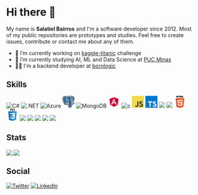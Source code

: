 # Hi there 👋

My name is **Salatiel Bairros** and I'm a software developer since 2012. Most of my public repositories are prototypes and studies. Feel free to create issues, contribute or contact me about any of them.

- 🔭 I’m currently working on [kaggle-titanic](https://www.kaggle.com/c/titanic/) challenge
- 🌱 I’m currently studying AI, ML and Data Science at [PUC Minas](https://www.pucminas.br/posead/Paginas/curso-detalhes.aspx?PageID=542&moda=1&polo=1&curso=2975&situ=1)
- :man_technologist: I'm a backend developer at [bornlogic](https://github.com/bornlogic)

## Skills
<div style="display:inline-block">
  <img height="32" src="https://raw.githubusercontent.com/SalatielBairros/SalatielBairros/main/csharp.png" alt="C#">
  <img height="32" src="https://cdn.iconscout.com/icon/free/png-256/microsoft-dotnet-1175177.png" alt=".NET">
  <img height="32" src="https://cdn.iconscout.com/icon/free/png-256/azure-190760.png" alt="Azure">
  <img height="32" src="https://raw.githubusercontent.com/github/explore/80688e429a7d4ef2fca1e82350fe8e3517d3494d/topics/postgresql/postgresql.png" alt="PostegreSQL"/>
  <img height="32" src="https://cdn.iconscout.com/icon/free/png-256/mongodb-3-1175138.png" alt="MongoDB"/>
  <img height="32" src="https://raw.githubusercontent.com/github/explore/80688e429a7d4ef2fca1e82350fe8e3517d3494d/topics/angular/angular.png" alt="Angular"/>
  <img height="32" src="https://cdn.iconscout.com/icon/free/png-512/c-programming-569564.png" alt="c"/>
  <img height="32" src="https://raw.githubusercontent.com/github/explore/80688e429a7d4ef2fca1e82350fe8e3517d3494d/topics/javascript/javascript.png" alt="Javascript"/>
  <img height="32" src="https://raw.githubusercontent.com/github/explore/80688e429a7d4ef2fca1e82350fe8e3517d3494d/topics/typescript/typescript.png" alt="Typescript"/>
  <img height="30" src="https://cdn.iconscout.com/icon/free/png-256/git-16-1175195.png">  
  <img height="32" src="https://raw.githubusercontent.com/SalatielBairros/SalatielBairros/main/python.png">
  <img height="32" src="https://raw.githubusercontent.com/github/explore/80688e429a7d4ef2fca1e82350fe8e3517d3494d/topics/html/html.png" alt="HTML5"/>
  <img height="32" src="https://raw.githubusercontent.com/github/explore/80688e429a7d4ef2fca1e82350fe8e3517d3494d/topics/css/css.png" alt="CSS"/>    
  <img height="32" src="https://cdn.iconscout.com/icon/free/png-256/less-18-1175145.png">
  <img height="32" src="https://cdn.iconscout.com/icon/free/png-256/docker-11-1175228.png">
  <img height="32" src="https://cdn.iconscout.com/icon/free/png-256/ionic-4-1175016.png">
  <img height="32" src="https://cdn.iconscout.com/icon/free/png-256/jasmine-16-1175014.png">
  <img height="32" src="https://cdn.iconscout.com/icon/free/png-256/jquery-9-1175154.png">
</div>

## Stats

<a href="https://github.com/SalatielBairros">
  <img align="center" height="180rem" src="https://github-readme-stats.vercel.app/api?username=SalatielBairros&count_private=true&show_icons=true&theme=dracula">
</a>
<a href="https://github.com/SalatielBairros">
  <img align="center" height="180rem" src="https://github-readme-stats.vercel.app/api/top-langs/?username=SalatielBairros&layout=compact&&count_private=true&theme=dracula">
</a>


## Social

[![Twitter](https://img.shields.io/badge/@SalatielB-%231DA1F2.svg?style=for-the-badge&logo=Twitter&logoColor=white)](https://twitter.com/SalatielB)
[![LinkedIn](https://img.shields.io/badge/linkedin-%230077B5.svg?style=for-the-badge&logo=linkedin&logoColor=white)](https://www.linkedin.com/in/salatiel-bairros/)

